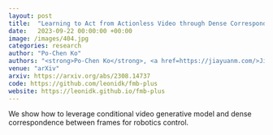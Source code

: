 ```yaml
---
layout: post
title:  "Learning to Act from Actionless Video through Dense Correspondences"
date:   2023-09-22 00:00:00 +00:00
image: /images/404.jpg
categories: research
author: "Po-Chen Ko"
authors: "<strong>Po-Chen Ko</strong>, <a href=https://jiayuanm.com/>Jiayuan Mao</a>, <a href=https://yilundu.github.io/>Yilun Du</a>, <a href=https://shaohua0116.github.io/>Shao-Hua Sun</a>, <a href=https://cocosci.mit.edu/josh>Joshua B. Tenenbaum</a>"
venue: "arXiv"
arxiv: https://arxiv.org/abs/2308.14737
code: https://github.com/leonidk/fmb-plus
website: https://leonidk.github.io/fmb-plus
---
```

We show how to leverage conditional video generative model and dense correspondence between frames for robotics control. 